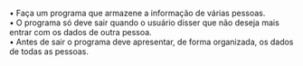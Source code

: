 • Faça um programa que armazene a informação de várias
pessoas. <br>
• O programa só deve sair quando o usuário disser que não
deseja mais entrar com os dados de outra pessoa. <br>
• Antes de sair o programa deve apresentar, de forma
organizada, os dados de todas as pessoas.
